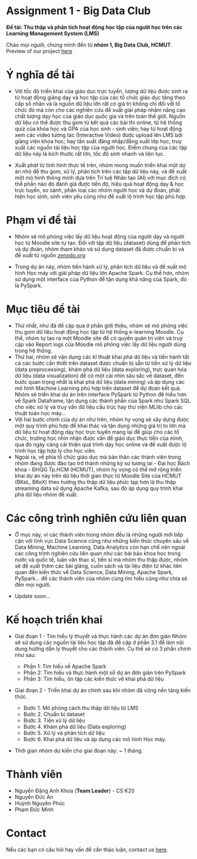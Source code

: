 # Assignment 1 - Big Data Club

**Đề tài: Thu thập và phân tích hoạt động học tập của người học trên các Learning Management System (LMS)**

Chào mọi người, chúng mình đến từ **nhóm 1, Big Data Club, HCMUT**. Preview of our project [here](http://anduckhmt146.me/BDC_Assignment1/)

# Ý nghĩa đề tài

* Với tốc độ triển khai của giáo dục trực tuyến, lượng dữ liệu được sinh ra từ hoạt động giảng dạy và học tập của các tổ chức giáo dục tăng theo cấp số nhân và là nguồn dữ liệu lớn rất có giá trị không chỉ đối với tổ chức đó mà còn cho các nghiên cứu đề xuất giải pháp nhằm nâng cao chất lượng dạy học của giáo dục quốc gia và trên toàn thế giới. Nguồn dữ liệu có thể được thu gom từ kết quả các bài thi online, từ hệ thống quiz của khóa học và GPA của học sinh - sinh viên; hay từ hoạt động xem các video tương tác (Interactive Video) được upload lên LMS bởi giảng viên khóa học; hay tần suất đăng nhập/đăng xuất lớp học, truy xuất các nguồn tài liệu học tập của người học. Điểm chung của các tập dữ liệu này là kích thước rất lớn, tốc độ sinh nhanh và liên tục.

* Xuất phát từ tình hình thực tế trên, nhóm mong muốn triển khai một dự án nhỏ để thu gom, xử lý, phân tích trên các tập dữ liệu này, và đề xuất một mô hình thông minh dựa trên Trí tuệ Nhân tạo (AI) với mục đích có thể phần nào đó đánh giá được tiến độ, hiệu quả hoạt động dạy & học trực tuyến, so sánh, phân loại các nhóm người học và dự đoán, phát hiện học sinh, sinh viên yếu cũng như đề xuất lộ trình học tập phù hợp. 

# Phạm vi đề tài

* Nhóm sẽ mô phỏng việc lấy dữ liệu hoạt động của người dạy và người học từ Moodle site tự tạo. Đối với tập dữ liệu (dataset) dùng để phân tích và dự đoán, nhóm tham khảo và sử dụng dataset đã được chuẩn bị và đề xuất từ nguồn [zenodo.org](https://zenodo.org/record/5591907#.YiSRLehBy5c)

* Trong dự án này, nhóm tiến hành xử lý, phân tích dữ liệu và đề xuất mô hình Học máy với giải pháp dữ liệu lớn Apache Spark. Cụ thể hơn, nhóm sử dụng một interface của Python để tận dụng khả năng của Spark, đó là PySpark.

# Mục tiêu đề tài
* Thứ nhất, như đã đề cập qua ở phần giới thiệu, nhóm sẽ mô phỏng việc thu gom dữ liệu hoạt động học tập từ hệ thống e-learning Moodle. Cụ thể, nhóm tự tạo ra một Moodle site để có quyền quản trị viên và truy cập vào Report logs của Moodle mô phỏng việc lấy dữ liệu người dùng trong hệ thống.
* Thứ hai, nhóm sẽ vận dụng các kĩ thuật khai phá dữ liệu và tiến hành tất cả các bước cần thiết trên dataset được chuẩn bị sẵn từ tiền xử lý dữ liệu (data preprocessing), khám phá dữ liệu (data exploring), trực quan hóa dữ liệu (data visualization) để có một cái nhìn sâu sắc về dataset, đến bước quan trọng nhất là khai phá dữ liệu (data mining) và áp dụng các mô hình Machine Learning phù hợp trên dataset để dự đoán kết quả. Nhóm sẽ triển khai dự án trên interface PySpark từ Python để hiểu hơn về Spark Dataframe, tận dụng các thành phần của Spark như Spark SQL cho việc xử lý và truy vấn dữ liệu cấu trúc hay thư viện MLlib cho các thuật toán học máy…
* Với hai bước chính của dự án như trên, nhóm hy vọng sẽ xây dựng được một quy trình phù hợp để khai thác và tận dụng những giá trị to lớn mà dữ liệu từ hoạt động dạy học trực tuyến mang lại để giúp cho các tổ chức, trường học nhìn nhận được vấn đề giáo dục thực tiễn của mình, qua đó ngày càng cải thiện quá trình dạy học online và đề xuất được lộ trình học tập hợp lý cho học viên. 
* Ngoài ra, về phía tổ chức giáo dục mà bản thân các thành viên trong nhóm đang được đào tạo trở thành những kỹ sư tương lai - Đại học Bách khoa - ĐHQG Tp.HCM (HCMUT), nhóm hy vọng có thể mở rộng triển khai dự án này trên dữ liệu thời gian thực từ Moodle Site của HCMUT (BKeL, BKeX) theo hướng thu thập dữ liệu phức tạp hơn là thu thập streaming data sử dụng Apache Kafka, sau đó áp dụng quy trình khai phá dữ liệu nhóm đề xuất.

# Các công trình nghiên cứu liên quan

* Ở mục này, vì các thành viên trong nhóm đều là những người mới tiếp cận với lĩnh vực Data Science cũng như những kiến thức chuyên sâu về Data Mining, Machine Learning, Data Analytics còn hạn chế nên ngoài các công trình nghiên cứu liên quan như các bài báo khoa học trong nước và quốc tế, luận văn thạc sĩ, tiến sĩ mà nhóm thu thập được, nhóm sẽ đề xuất thêm các bài giảng, cuốn sách và tài liệu điện tử khác liên quan đến kiến thức về Data Science, Data Mining, Apache Spark,  PySpark… để các thành viên của nhóm cùng tìm hiểu cũng như chia sẻ đến mọi người.

* Update soon...


# Kế hoạch triển khai
* Giai đoạn 1 - Tìm hiểu lý thuyết và thực hành các dự án đơn giản 
Nhóm sẽ sử dụng các nguồn tài liệu học tập đã đề cập ở phần 3.1 để làm nội dung hướng dẫn lý thuyết cho các thành viên. Cụ thể sẽ có 3 phần chính như sau:
  * Phần 1: Tìm hiểu về Apache Spark 
  * Phần 2: Tìm hiểu và thực hành một số dự án đơn giản trên PySpark
  * Phần 3: Tìm hiểu, ôn tập các kiến thức về khai phá dữ liệu
* Giai đoạn 2 - Triển khai dự án chính sau khi nhóm đã vững nền tảng kiến thức.
  * Bước 1. Mô phỏng cách thu thập dữ liệu từ LMS
  * Bước 2. Chuẩn bị dataset
  * Bước 3. Tiền xử lý dữ liệu
  * Bước 4. Khám phá dữ liệu (Data exploring)
  * Bước 5. Xử lý và phân tích dữ liệu 
  * Bước 6. Khai phá dữ liệu và áp dụng các mô hình Học máy.
  
* Thời gian nhóm dự kiến cho giai đoạn này: ~ 1 tháng.

# Thành viên
  * Nguyễn Đặng Anh Khoa (**Team Leader**) - CS K20
  * Nguyễn Đức An
  * Huỳnh Nguyên Phúc
  * Phạm Đức Minh
# Contact
 Nếu các bạn có câu hỏi hay vấn đề cần thảo luận, contact us [here](ducan1406@gmail.com).

